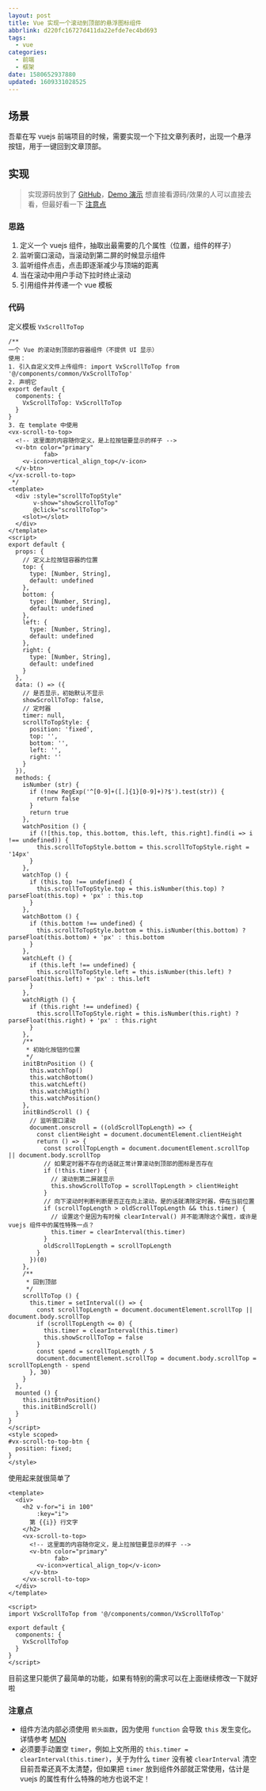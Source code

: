 ```yaml
---
layout: post
title: Vue 实现一个滚动到顶部的悬浮图标组件
abbrlink: d220fc16727d411da22efde7ec4bd693
tags:
  - vue
categories:
  - 前端
  - 框架
date: 1580652937880
updated: 1609331028525
---
```


## 场景

吾辈在写 vuejs 前端项目的时候，需要实现一个下拉文章列表时，出现一个悬浮按钮，用于一键回到文章顶部。

## 实现

> 实现源码放到了 [GitHub](https://github.com/rxliuli/vue-scroll-to-top-component)，[Demo 演示](https://vue-scroll-to-top-component.rxliuli.com) 想直接看源码/效果的人可以直接去看，但最好看一下 [注意点](#注意点)

### 思路

1. 定义一个 vuejs 组件，抽取出最需要的几个属性（位置，组件的样子）
2. 监听窗口滚动，当滚动到第二屏的时候显示组件
3. 监听组件点击，点击即逐渐减少与顶端的距离
4. 当在滚动中用户手动下拉时终止滚动
5. 引用组件并传递一个 vue 模板

### 代码

定义模板 `VxScrollToTop`

```vuejs
/**
一个 Vue 的滚动到顶部的容器组件（不提供 UI 显示）
使用：
1. 引入自定义文件上传组件: import VxScrollToTop from '@/components/common/VxScrollToTop'
2. 声明它
export default {
  components: {
    VxScrollToTop: VxScrollToTop
  }
}
3. 在 template 中使用
<vx-scroll-to-top>
  <!-- 这里面的内容随你定义，是上拉按钮要显示的样子 -->
  <v-btn color="primary"
          fab>
    <v-icon>vertical_align_top</v-icon>
  </v-btn>
</vx-scroll-to-top>
 */
<template>
  <div :style="scrollToTopStyle"
       v-show="showScrollToTop"
       @click="scrollToTop">
    <slot></slot>
  </div>
</template>
<script>
export default {
  props: {
    // 定义上拉按钮容器的位置
    top: {
      type: [Number, String],
      default: undefined
    },
    bottom: {
      type: [Number, String],
      default: undefined
    },
    left: {
      type: [Number, String],
      default: undefined
    },
    right: {
      type: [Number, String],
      default: undefined
    }
  },
  data: () => ({
    // 是否显示，初始默认不显示
    showScrollToTop: false,
    // 定时器
    timer: null,
    scrollToTopStyle: {
      position: 'fixed',
      top: '',
      bottom: '',
      left: '',
      right: ''
    }
  }),
  methods: {
    isNumber (str) {
      if (!new RegExp('^[0-9]+([.]{1}[0-9]+)?$').test(str)) {
        return false
      }
      return true
    },
    watchPosition () {
      if (![this.top, this.bottom, this.left, this.right].find(i => i !== undefined)) {
        this.scrollToTopStyle.bottom = this.scrollToTopStyle.right = '14px'
      }
    },
    watchTop () {
      if (this.top !== undefined) {
        this.scrollToTopStyle.top = this.isNumber(this.top) ? parseFloat(this.top) + 'px' : this.top
      }
    },
    watchBottom () {
      if (this.bottom !== undefined) {
        this.scrollToTopStyle.bottom = this.isNumber(this.bottom) ? parseFloat(this.bottom) + 'px' : this.bottom
      }
    },
    watchLeft () {
      if (this.left !== undefined) {
        this.scrollToTopStyle.left = this.isNumber(this.left) ? parseFloat(this.left) + 'px' : this.left
      }
    },
    watchRigth () {
      if (this.right !== undefined) {
        this.scrollToTopStyle.right = this.isNumber(this.right) ? parseFloat(this.right) + 'px' : this.right
      }
    },
    /**
     * 初始化按钮的位置
     */
    initBtnPosition () {
      this.watchTop()
      this.watchBottom()
      this.watchLeft()
      this.watchRigth()
      this.watchPosition()
    },
    initBindScroll () {
      // 监听窗口滚动
      document.onscroll = ((oldScrollTopLength) => {
        const clientHeight = document.documentElement.clientHeight
        return () => {
          const scrollTopLength = document.documentElement.scrollTop || document.body.scrollTop
          // 如果定时器不存在的话就正常计算滚动到顶部的图标是否存在
          if (!this.timer) {
            // 滚动到第二屏就显示
            this.showScrollToTop = scrollTopLength > clientHeight
          }
          // 向下滚动时判断判断是否正在向上滚动，是的话就清除定时器，停在当前位置
          if (scrollTopLength > oldScrollTopLength && this.timer) {
            // 设置这个是因为有时候 clearInterval() 并不能清除这个属性，或许是 vuejs 组件中的属性特殊一点？
            this.timer = clearInterval(this.timer)
          }
          oldScrollTopLength = scrollTopLength
        }
      })(0)
    },
    /**
     * 回到顶部
     */
    scrollToTop () {
      this.timer = setInterval(() => {
        const scrollTopLength = document.documentElement.scrollTop || document.body.scrollTop
        if (scrollTopLength <= 0) {
          this.timer = clearInterval(this.timer)
          this.showScrollToTop = false
        }
        const spend = scrollTopLength / 5
        document.documentElement.scrollTop = document.body.scrollTop = scrollTopLength - spend
      }, 30)
    }
  },
  mounted () {
    this.initBtnPosition()
    this.initBindScroll()
  }
}
</script>
<style scoped>
#vx-scroll-to-top-btn {
  position: fixed;
}
</style>
```

使用起来就很简单了

```vuejs
<template>
  <div>
    <h2 v-for="i in 100"
        :key="i">
      第 {{i}} 行文字
    </h2>
    <vx-scroll-to-top>
      <!-- 这里面的内容随你定义，是上拉按钮要显示的样子 -->
      <v-btn color="primary"
             fab>
        <v-icon>vertical_align_top</v-icon>
      </v-btn>
    </vx-scroll-to-top>
  </div>
</template>

<script>
import VxScrollToTop from '@/components/common/VxScrollToTop'

export default {
  components: {
    VxScrollToTop
  }
}
</script>
```

目前这里只能供了最简单的功能，如果有特别的需求可以在上面继续修改一下就好啦

### 注意点

- 组件方法内部必须使用 `箭头函数`，因为使用 `function` 会导致 `this` 发生变化。详情参考 [MDN](https://developer.mozilla.org/zh-CN/docs/Web/JavaScript/Reference/Functions/Arrow_functions)
- 必须要手动置空 `timer`，例如上文所用的 `this.timer = clearInterval(this.timer)`，关于为什么 `timer` 没有被 `clearInterval` 清空目前吾辈还真不太清楚，但如果把 `timer` 放到组件外部就正常使用，估计是 vuejs 的属性有什么特殊的地方也说不定！
